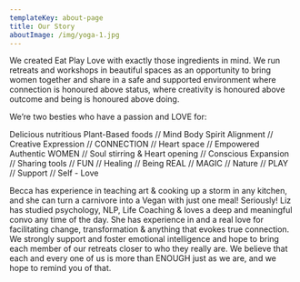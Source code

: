 ```yaml
---
templateKey: about-page
title: Our Story
aboutImage: /img/yoga-1.jpg
---
```

We created Eat Play Love with exactly those ingredients in mind.
We run retreats and workshops in beautiful spaces as an opportunity to bring women together and share in a safe and supported environment where connection is honoured above status, where creativity is honoured above outcome and being is honoured above doing.

We’re two besties who have a passion and LOVE for:

Delicious nutritious Plant-Based foods // Mind Body Spirit Alignment // Creative Expression // CONNECTION // Heart space // Empowered Authentic WOMEN // Soul stirring & Heart opening // Conscious Expansion // Sharing tools // FUN // Healing // Being REAL // MAGIC // Nature // PLAY // Support // Self - Love

Becca has experience in teaching art & cooking up a storm in any kitchen, and she can turn a carnivore into a Vegan with just one meal! Seriously!
Liz has studied psychology, NLP, Life Coaching & loves a deep and meaningful convo any time of the day. She has experience in and a real love for facilitating change, transformation & anything that evokes true connection.
We strongly support and foster emotional intelligence and hope to bring each member of our retreats closer to who they really are. We believe that each and every one of us is more than ENOUGH just as we are, and we hope to remind you of that.
